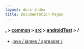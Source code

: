 ```yaml
---
layout: docs-index
title: Documentation Pages
---
```

#### [.](./../../../index) > [common](./../../index) > [src](./../index) > [androidTest](./index) > **/**

- [java / james / apreader / ](java/james/apreader/)
